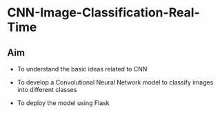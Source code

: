 # CNN-Image-Classification-Real-Time
## Aim 

- To understand the basic ideas related to CNN

- To develop a Convolutional Neural Network model to classify images into different classes

- To deploy the model using Flask
